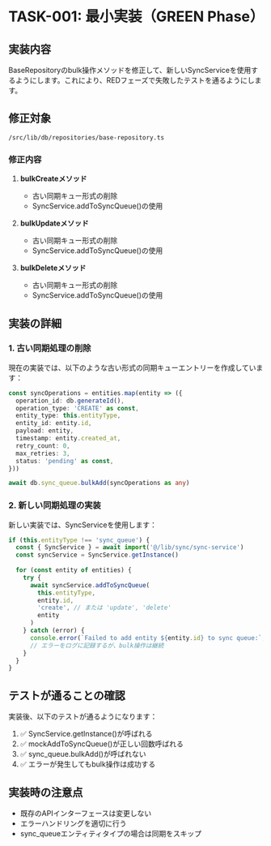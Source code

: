 # TASK-001: 最小実装（GREEN Phase）

## 実装内容

BaseRepositoryのbulk操作メソッドを修正して、新しいSyncServiceを使用するようにします。これにより、REDフェーズで失敗したテストを通るようにします。

## 修正対象

`/src/lib/db/repositories/base-repository.ts`

### 修正内容

1. **bulkCreateメソッド**
   - 古い同期キュー形式の削除
   - SyncService.addToSyncQueue()の使用

2. **bulkUpdateメソッド**
   - 古い同期キュー形式の削除
   - SyncService.addToSyncQueue()の使用

3. **bulkDeleteメソッド**
   - 古い同期キュー形式の削除
   - SyncService.addToSyncQueue()の使用

## 実装の詳細

### 1. 古い同期処理の削除

現在の実装では、以下のような古い形式の同期キューエントリーを作成しています：

```typescript
const syncOperations = entities.map(entity => ({
  operation_id: db.generateId(),
  operation_type: 'CREATE' as const,
  entity_type: this.entityType,
  entity_id: entity.id,
  payload: entity,
  timestamp: entity.created_at,
  retry_count: 0,
  max_retries: 3,
  status: 'pending' as const,
}))

await db.sync_queue.bulkAdd(syncOperations as any)
```

### 2. 新しい同期処理の実装

新しい実装では、SyncServiceを使用します：

```typescript
if (this.entityType !== 'sync_queue') {
  const { SyncService } = await import('@/lib/sync/sync-service')
  const syncService = SyncService.getInstance()
  
  for (const entity of entities) {
    try {
      await syncService.addToSyncQueue(
        this.entityType,
        entity.id,
        'create', // または 'update', 'delete'
        entity
      )
    } catch (error) {
      console.error(`Failed to add entity ${entity.id} to sync queue:`, error)
      // エラーをログに記録するが、bulk操作は継続
    }
  }
}
```

## テストが通ることの確認

実装後、以下のテストが通るようになります：

1. ✅ SyncService.getInstance()が呼ばれる
2. ✅ mockAddToSyncQueue()が正しい回数呼ばれる
3. ✅ sync_queue.bulkAdd()が呼ばれない
4. ✅ エラーが発生してもbulk操作は成功する

## 実装時の注意点

- 既存のAPIインターフェースは変更しない
- エラーハンドリングを適切に行う
- sync_queueエンティティタイプの場合は同期をスキップ